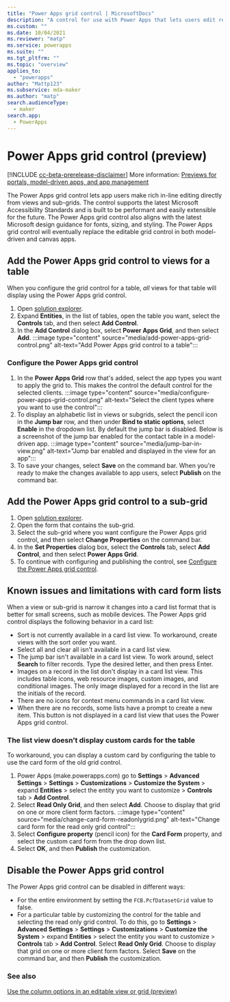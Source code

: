 ```yaml
---
title: "Power Apps grid control | MicrosoftDocs"
description: "A control for use with Power Apps that lets users edit records directly from a view or sub-grid"
ms.custom: ""
ms.date: 10/04/2021
ms.reviewer: "matp"
ms.service: powerapps
ms.suite: ""
ms.tgt_pltfrm: ""
ms.topic: "overview"
applies_to: 
  - "powerapps"
author: "Mattp123"
ms.subservice: mda-maker
ms.author: "matp"
search.audienceType: 
  - maker
search.app: 
  - PowerApps
---
```

# Power Apps grid control (preview)

[!INCLUDE [cc-beta-prerelease-disclaimer](../../includes/cc-beta-prerelease-disclaimer.md)] More information: [Previews for portals, model-driven apps, and app management](/power-platform/admin/preview-environments#portals-model-driven-apps-and-app-management)

The Power Apps grid control lets app users make rich in-line editing directly from views and sub-grids. The control supports the latest Microsoft Accessibility Standards and is built to be performant and easily extensible for the future. The Power Apps grid control also aligns with the latest Microsoft design guidance for fonts, sizing, and styling. The Power Apps grid control will eventually replace the editable grid control in both model-driven and canvas apps.

## Add the Power Apps grid control to views for a table

When you configure the grid control for a table, *all* views for that table will display using the Power Apps grid control.

1. Open [solution explorer](advanced-navigation.md#solution-explorer).
1. Expand **Entities**, in the list of tables, open the table you want, select the **Controls** tab, and then select **Add Control**.
1. In the **Add Control** dialog box, select **Power Apps Grid**, and then select **Add**.
   :::image type="content" source="media/add-power-apps-grid-control.png" alt-text="Add Power Apps grid control to a table":::

### Configure the Power Apps grid control

1. In the **Power Apps Grid** row that's added, select the app types you want to apply the grid to. This makes the control the default control for the selected clients.
   :::image type="content" source="media/configure-power-apps-grid-control.png" alt-text="Select the client types where you want to use the control":::
1. To display an alphabetic list in views or subgrids, select the pencil icon in the **Jump bar** row, and then under **Bind to static options**, select **Enable** in the dropdown list. By default the jump bar is disabled. Below is a screenshot of the jump bar enabled for the contact table in a model-driven app.
   :::image type="content" source="media/jump-bar-in-view.png" alt-text="Jump bar enabled and displayed in the view for an app":::
1. To save your changes, select **Save** on the command bar. When you're ready to make the changes available to app users, select **Publish** on the command bar.

## Add the Power Apps grid control to a sub-grid

1. Open [solution explorer](advanced-navigation.md#solution-explorer).
1. Open the form that contains the sub-grid.
1. Select the sub-grid where you want configure the Power Apps grid control, and then select **Change Properties** on the command bar.
1. In the **Set Properties** dialog box, select the **Controls** tab, select **Add Control**, and then select **Power Apps Grid**. 
1. To continue with configuring and publishing the control, see [Configure the Power Apps grid control](#configure-the-power-apps-grid-control).

## Known issues and limitations with card form lists

When a view or sub-grid is narrow it changes into a card list format that is better for small screens, such as mobile devices. The Power Apps grid control displays the following behavior in a card list:

- Sort is not currently available in a card list view. To workaround, create views with the sort order you want.
- Select all and clear all isn't available in a card list view.
- The jump bar isn't available in a card list view. To work around, select **Search** to filter records. Type the desired letter, and then press Enter.
- Images on a record in the list don't display in a card list view. This includes table icons, web resource images, custom images, and conditional images. The only image displayed for a record in the list are the initials of the record.
- There are no icons for context menu commands in a card list view.
- When there are no records, some lists have a prompt to create a new item. This button is not displayed in a card list view that uses the Power Apps grid control.

### The list view doesn’t display custom cards for the table

To workaround, you can display a custom card by configuring the table to use the card form of the old grid control. 
1. Power Apps (make.powerapps.com) go to **Settings** > **Advanced Settings** > **Settings** > **Customizations** > **Customize the System** > expand **Entities** > select the entity you want to customize > **Controls** tab > **Add Control**. 
1. Select **Read Only Grid**, and then select **Add**. Choose to display that grid on one or more client form factors. 
   :::image type="content" source="media/change-card-form-readonlygrid.png" alt-text="Change card form for the read only grid control":::
1. Select **Configure property** (pencil icon) for the **Card Form** property, and select the custom card form from the drop down list.
1. Select **OK**, and then **Publish** the customization.

## Disable the Power Apps grid control

The Power Apps grid control can be disabled in different ways:

- For the entire environment by setting the `FCB.PcfDatasetGrid` value to false.
- For a particular table by customizing the control for the table and selecting the read only grid control. To do this, go to **Settings** > **Advanced Settings** > **Settings** > **Customizations** > **Customize the System** > expand **Entities** > select the entity you want to customize > **Controls** tab > **Add Control**. Select **Read Only Grid**. Choose to display that grid on one or more client form factors. Select **Save** on the command bar, and then **Publish** the customization.

### See also

[Use the column options in an editable view or grid (preview)](../../user/grid-filters.md#use-the-column-options-in-an-editable-view-or-grid-preview)